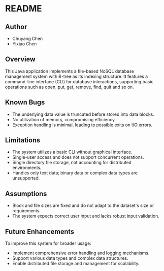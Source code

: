# README

## Author
- Chuyang Chen 
- Yixiao Chen 

## Overview

This Java application implements a file-based NoSQL database management system with B-tree as its indexing structure. It features a command-line interface (CLI) for database interactions, supporting basic operations such as open, put, get, remove, find, quit and so on.

## Known Bugs

- The underlying data value is truncated before stored into data blocks.
- No utilization of memory, compromising efficiency.
- Exception handling is minimal, leading to possible exits on I/O errors.

## Limitations

- The system utilizes a basic CLI without graphical interface.
- Single-user access and does not support concurrent operations.
- Single directory file storage, not accounting for distributed environments.
- Handles only text data; binary data or complex data types are unsupported.

## Assumptions

- Block and file sizes are fixed and do not adapt to the dataset's size or requirements.
- The system expects correct user input and lacks robust input validation.

## Future Enhancements

To improve this system for broader usage:

- Implement comprehensive error handling and logging mechanisms.
- Support various data types and complex data structures.
- Enable distributed file storage and management for scalability.

